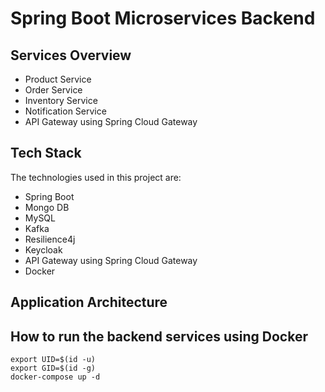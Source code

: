 # Spring Boot Microservices Backend

## Services Overview

- Product Service
- Order Service
- Inventory Service
- Notification Service
- API Gateway using Spring Cloud Gateway

## Tech Stack

The technologies used in this project are:

- Spring Boot
- Mongo DB
- MySQL
- Kafka
- Resilience4j
- Keycloak
- API Gateway using Spring Cloud Gateway
- Docker


## Application Architecture


## How to run the backend services using Docker
```
export UID=$(id -u)
export GID=$(id -g)
docker-compose up -d
```
